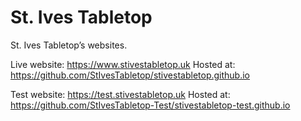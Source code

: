 # St. Ives Tabletop

St. Ives Tabletop’s websites.

Live website: https://www.stivestabletop.uk
Hosted at: https://github.com/StIvesTabletop/stivestabletop.github.io

Test website: https://test.stivestabletop.uk
Hosted at: https://github.com/StIvesTabletop-Test/stivestabletop-test.github.io
